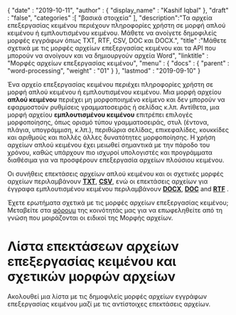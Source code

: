 {
  "date" : "2019-10-11",
  "author" : {
    "display_name" : "Kashif Iqbal"
},
  "draft" : "false",
  "categories" :[ "βασικά στοιχεία" ],
  "description":"Τα αρχεία επεξεργασίας κειμένου περιέχουν πληροφορίες χρήστη σε μορφή απλού κειμένου ή εμπλουτισμένου κειμένου. Μάθετε να ανοίγετε δημοφιλείς μορφές εγγράφων όπως TXT, RTF, CSV, DOC και DOCX.",
  "title" :"Μάθετε σχετικά με τις μορφές αρχείων επεξεργασίας κειμένου και τα API που μπορούν να ανοίγουν και να δημιουργούν αρχεία Word",
  "linktitle" : "Μορφές αρχείων επεξεργασίας κειμένου",
  "menu" : {
    "docs" : {
      "parent" : "word-processing",
      "weight" : "01"
}
},
  "lastmod" : "2019-09-10"
}


Ένα αρχείο επεξεργασίας κειμένου περιέχει πληροφορίες χρήστη σε μορφή απλού κειμένου ή εμπλουτισμένου κειμένου. Μια μορφή αρχείου **απλού κειμένου** περιέχει μη μορφοποιημένο κείμενο και δεν μπορούν να εφαρμοστούν ρυθμίσεις γραμματοσειράς ή σελίδας κ.λπ. Αντίθετα, μια μορφή αρχείου **εμπλουτισμένου κειμένου** επιτρέπει επιλογές μορφοποίησης, όπως ορισμό τύπου γραμματοσειράς, στυλ (έντονα, πλάγια, υπογράμμιση, κ.λπ.), περιθώρια σελίδας, επικεφαλίδες, κουκκίδες και αριθμούς και πολλές άλλες δυνατότητες μορφοποίησης. Η χρήση αρχείων απλού κειμένου έχει μειωθεί σημαντικά με την πάροδο του χρόνου, καθώς υπάρχουν πιο ισχυροί υπολογιστές και προγράμματα διαθέσιμα για να προσφέρουν επεξεργασία αρχείων πλούσιου κειμένου.

Οι συνήθεις επεκτάσεις αρχείων απλού κειμένου και οι σχετικές μορφές αρχείων περιλαμβάνουν **[TXT](/el/word-processing/txt/)**, **[CSV](/el/spreadsheet/csv/)**, ενώ οι επεκτάσεις αρχείων για έγγραφα εμπλουτισμένου κειμένου περιλαμβάνουν **[DOCX](/el/word-processing/docx/)**, **[DOC](/el/word-processing/doc/)** and **[RTF](/el/word-processing/rtf/)** .

Έχετε ερωτήματα σχετικά με τις μορφές αρχείων επεξεργασίας κειμένου; Μεταβείτε στα [φόρουμ](https://forum.fileformat.com/c/word-processing/5) της κοινότητάς μας για να επωφεληθείτε από τη γνώση που μοιράζονται οι ειδικοί της Μορφής αρχείων.

# Λίστα επεκτάσεων αρχείων επεξεργασίας κειμένου και σχετικών μορφών αρχείων

Ακολουθεί μια λίστα με τις δημοφιλείς μορφές αρχείων εγγράφων επεξεργασίας κειμένου μαζί με τις αντίστοιχες επεκτάσεις αρχείων.

